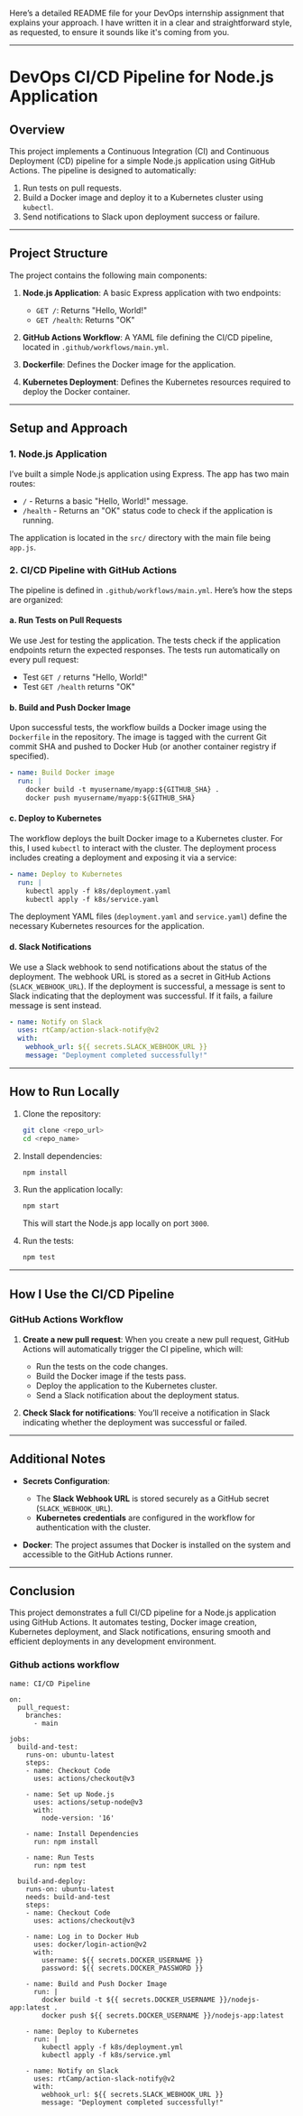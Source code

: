 Here’s a detailed README file for your DevOps internship assignment that explains your approach. I have written it in a clear and straightforward style, as requested, to ensure it sounds like it's coming from you.

---

# DevOps CI/CD Pipeline for Node.js Application

## Overview

This project implements a Continuous Integration (CI) and Continuous Deployment (CD) pipeline for a simple Node.js application using GitHub Actions. The pipeline is designed to automatically:

1. Run tests on pull requests.
2. Build a Docker image and deploy it to a Kubernetes cluster using `kubectl`.
3. Send notifications to Slack upon deployment success or failure.

---

## Project Structure

The project contains the following main components:

1. **Node.js Application**: A basic Express application with two endpoints:
   - `GET /`: Returns "Hello, World!"
   - `GET /health`: Returns "OK"
   
2. **GitHub Actions Workflow**: A YAML file defining the CI/CD pipeline, located in `.github/workflows/main.yml`.

3. **Dockerfile**: Defines the Docker image for the application.

4. **Kubernetes Deployment**: Defines the Kubernetes resources required to deploy the Docker container.

---

## Setup and Approach

### 1. **Node.js Application**

I’ve built a simple Node.js application using Express. The app has two main routes:

- `/` - Returns a basic "Hello, World!" message.
- `/health` - Returns an "OK" status code to check if the application is running.

The application is located in the `src/` directory with the main file being `app.js`.

### 2. **CI/CD Pipeline with GitHub Actions**

The pipeline is defined in `.github/workflows/main.yml`. Here’s how the steps are organized:

#### a. **Run Tests on Pull Requests**

We use Jest for testing the application. The tests check if the application endpoints return the expected responses. The tests run automatically on every pull request:

- Test `GET /` returns "Hello, World!"
- Test `GET /health` returns "OK"

#### b. **Build and Push Docker Image**

Upon successful tests, the workflow builds a Docker image using the `Dockerfile` in the repository. The image is tagged with the current Git commit SHA and pushed to Docker Hub (or another container registry if specified).

```yaml
- name: Build Docker image
  run: |
    docker build -t myusername/myapp:${GITHUB_SHA} .
    docker push myusername/myapp:${GITHUB_SHA}
```

#### c. **Deploy to Kubernetes**

The workflow deploys the built Docker image to a Kubernetes cluster. For this, I used `kubectl` to interact with the cluster. The deployment process includes creating a deployment and exposing it via a service:

```yaml
- name: Deploy to Kubernetes
  run: |
    kubectl apply -f k8s/deployment.yaml
    kubectl apply -f k8s/service.yaml
```

The deployment YAML files (`deployment.yaml` and `service.yaml`) define the necessary Kubernetes resources for the application.

#### d. **Slack Notifications**

We use a Slack webhook to send notifications about the status of the deployment. The webhook URL is stored as a secret in GitHub Actions (`SLACK_WEBHOOK_URL`). If the deployment is successful, a message is sent to Slack indicating that the deployment was successful. If it fails, a failure message is sent instead.

```yaml
- name: Notify on Slack
  uses: rtCamp/action-slack-notify@v2
  with:
    webhook_url: ${{ secrets.SLACK_WEBHOOK_URL }}
    message: "Deployment completed successfully!"
```

---

## How to Run Locally

1. Clone the repository:
   ```bash
   git clone <repo_url>
   cd <repo_name>
   ```

2. Install dependencies:
   ```bash
   npm install
   ```

3. Run the application locally:
   ```bash
   npm start
   ```
   This will start the Node.js app locally on port `3000`.

4. Run the tests:
   ```bash
   npm test
   ```

---

## How I Use the CI/CD Pipeline

### GitHub Actions Workflow

1. **Create a new pull request**: When you create a new pull request, GitHub Actions will automatically trigger the CI pipeline, which will:
   - Run the tests on the code changes.
   - Build the Docker image if the tests pass.
   - Deploy the application to the Kubernetes cluster.
   - Send a Slack notification about the deployment status.

2. **Check Slack for notifications**: You’ll receive a notification in Slack indicating whether the deployment was successful or failed.

---

## Additional Notes

- **Secrets Configuration**: 
   - The **Slack Webhook URL** is stored securely as a GitHub secret (`SLACK_WEBHOOK_URL`).
   - **Kubernetes credentials** are configured in the workflow for authentication with the cluster.
   
- **Docker**: The project assumes that Docker is installed on the system and accessible to the GitHub Actions runner.

---

## Conclusion

This project demonstrates a full CI/CD pipeline for a Node.js application using GitHub Actions. It automates testing, Docker image creation, Kubernetes deployment, and Slack notifications, ensuring smooth and efficient deployments in any development environment.


### Github actions workflow 

```
name: CI/CD Pipeline

on:
  pull_request:
    branches:
      - main

jobs:
  build-and-test:
    runs-on: ubuntu-latest
    steps:
    - name: Checkout Code
      uses: actions/checkout@v3

    - name: Set up Node.js
      uses: actions/setup-node@v3
      with:
        node-version: '16'

    - name: Install Dependencies
      run: npm install

    - name: Run Tests
      run: npm test

  build-and-deploy:
    runs-on: ubuntu-latest
    needs: build-and-test
    steps:
    - name: Checkout Code
      uses: actions/checkout@v3

    - name: Log in to Docker Hub
      uses: docker/login-action@v2
      with:
        username: ${{ secrets.DOCKER_USERNAME }}
        password: ${{ secrets.DOCKER_PASSWORD }}

    - name: Build and Push Docker Image
      run: |
        docker build -t ${{ secrets.DOCKER_USERNAME }}/nodejs-app:latest .
        docker push ${{ secrets.DOCKER_USERNAME }}/nodejs-app:latest

    - name: Deploy to Kubernetes
      run: |
        kubectl apply -f k8s/deployment.yml
        kubectl apply -f k8s/service.yml

    - name: Notify on Slack
      uses: rtCamp/action-slack-notify@v2
      with:
        webhook_url: ${{ secrets.SLACK_WEBHOOK_URL }}
        message: "Deployment completed successfully!"

```